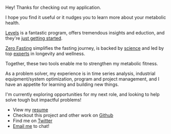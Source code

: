 Hey! Thanks for checking out my application. 

I hope you find it useful or it nudges you to learn more about your metabolic health. 

[Levels](https://www.levelshealth.com/signup) is a fantastic program,
offers tremendous insights and eduction,
and they're [just getting started](https://www.levelshealth.com/blog/the-secret-levels-master-plan-just-between-you-and-me-cgm-glucose).

[Zero Fasting](https://www.zerofasting.com/) simplifies the fasting journey, 
is backed by [science](https://www.zerofasting.com/why-fasting) 
and led by top [experts](https://www.bigskyhealth.com/our-team) in longevity and wellness.

Together, these two tools enable me to strengthen my metabolic fitness.

As a problem solver, 
my experience is in time series analysis, 
industrial equipment/system optimization, 
program and project management,
and I have an appetite for learning and building new things.

I'm currently exploring opportunities for my next role, and looking to help solve tough but impactful problems!


- View my [resume](https://docs.google.com/document/d/1_a9wrZdrGWLrfasOR_PXB7je2db_77WRkrp0p4LvyC8/edit?usp=sharing)
- Checkout this project and other work on [Github](https://github.com/jbpauly/glucose-sleep-analysis)
- Find me on [Twitter](https://twitter.com/j_b_pauly)
- [Email me](mailto:joseph.b.pauly@gmail.com) to chat!
